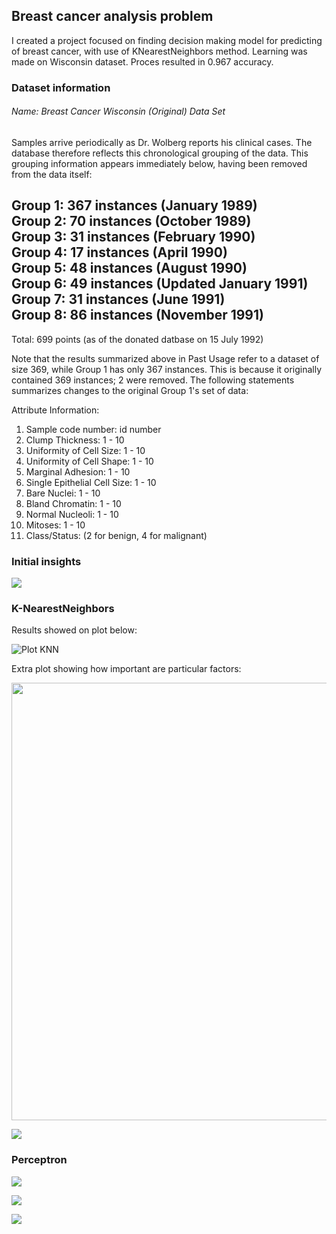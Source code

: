 ## Breast cancer analysis problem

I created a project focused on finding decision making model for predicting of breast cancer, with use of KNearestNeighbors method.
Learning was made on Wisconsin dataset. Proces resulted in 0.967 accuracy.

### Dataset information

###### Name: Breast Cancer Wisconsin (Original) Data Set 

Samples arrive periodically as Dr. Wolberg reports his clinical cases. The database therefore reflects this chronological grouping of the data. This grouping information appears immediately below, having been removed from the data itself: 

Group 1: 367 instances (January 1989)  
Group 2: 70 instances (October 1989)  
Group 3: 31 instances (February 1990)  
Group 4: 17 instances (April 1990)  
Group 5: 48 instances (August 1990)  
Group 6: 49 instances (Updated January 1991)  
Group 7: 31 instances (June 1991)  
Group 8: 86 instances (November 1991)  
----------------------------------------- 
Total: 699 points (as of the donated datbase on 15 July 1992) 

Note that the results summarized above in Past Usage refer to a dataset of size 369, while Group 1 has only 367 instances. This is because it originally contained 369 instances; 2 were removed. The following statements summarizes changes to the original Group 1's set of data: 

Attribute Information:

1. Sample code number: id number 
2. Clump Thickness: 1 - 10 
3. Uniformity of Cell Size: 1 - 10 
4. Uniformity of Cell Shape: 1 - 10 
5. Marginal Adhesion: 1 - 10 
6. Single Epithelial Cell Size: 1 - 10 
7. Bare Nuclei: 1 - 10 
8. Bland Chromatin: 1 - 10 
9. Normal Nucleoli: 1 - 10 
10. Mitoses: 1 - 10 
11. Class/Status: (2 for benign, 4 for malignant)

### Initial insights

![](https://github.com/KrzysiekJa/knn-on-health/blob/master/knn%20on%20breast%20cancer/decission_tree.png)

### K-NearestNeighbors

Results showed on plot below:

![](https://github.com/KrzysiekJa/knn-on-health/blob/master/knn%20on%20breast%20cancer/knn_plot.png "Plot KNN")

Extra plot showing how important are particular factors:
<p align="center"><img src="https://github.com/KrzysiekJa/knn-on-health/blob/master/knn%20on%20breast%20cancer/pca_components.png" width="750" height="700" /></p>

![](https://github.com/KrzysiekJa/knn-on-health/blob/master/knn%20on%20breast%20cancer/confusion_matrix.png)

### Perceptron

![](https://github.com/KrzysiekJa/knn-on-health/blob/master/perceptron/learning_rate.png)

![](https://github.com/KrzysiekJa/knn-on-health/blob/master/perceptron/decision_boundary.png)

![](https://github.com/KrzysiekJa/knn-on-health/blob/master/perceptron/confusion_matrix.png)
